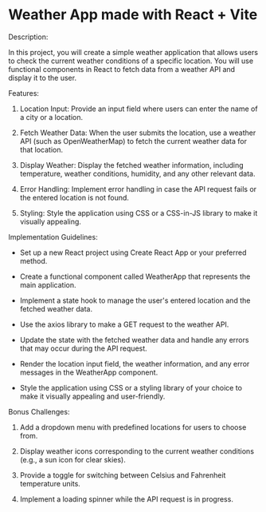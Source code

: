 # Weather App made with React + Vite

Description:

In this project, you will create a simple weather application that allows users to check the current weather conditions of a specific location. You will use functional components in React to fetch data from a weather API and display it to the user.

Features:

1. Location Input: Provide an input field where users can enter the name of a city or a location.

2. Fetch Weather Data: When the user submits the location, use a weather API (such as OpenWeatherMap) to fetch the current weather data for that location.

3. Display Weather: Display the fetched weather information, including temperature, weather conditions, humidity, and any other relevant data.

4. Error Handling: Implement error handling in case the API request fails or the entered location is not found.

5. Styling: Style the application using CSS or a CSS-in-JS library to make it visually appealing.

Implementation Guidelines:

- Set up a new React project using Create React App or your preferred method.

- Create a functional component called WeatherApp that represents the main application.

- Implement a state hook to manage the user's entered location and the fetched weather data.

- Use the axios library to make a GET request to the weather API.

- Update the state with the fetched weather data and handle any errors that may occur during the API request.

- Render the location input field, the weather information, and any error messages in the WeatherApp component.

- Style the application using CSS or a styling library of your choice to make it visually appealing and user-friendly.

Bonus Challenges:

1. Add a dropdown menu with predefined locations for users to choose from.

2. Display weather icons corresponding to the current weather conditions (e.g., a sun icon for clear skies).

3. Provide a toggle for switching between Celsius and Fahrenheit temperature units.

4. Implement a loading spinner while the API request is in progress.